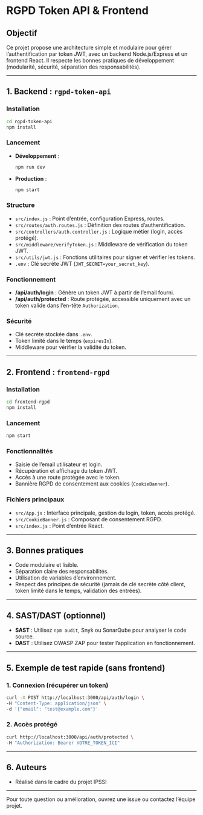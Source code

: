 # RGPD Token API & Frontend

## Objectif
Ce projet propose une architecture simple et modulaire pour gérer l’authentification par token JWT, avec un backend Node.js/Express et un frontend React. Il respecte les bonnes pratiques de développement (modularité, sécurité, séparation des responsabilités).

---

## 1. Backend : `rgpd-token-api`

### Installation
```sh
cd rgpd-token-api
npm install
```

### Lancement
- **Développement** :
  ```sh
  npm run dev
  ```
- **Production** :
  ```sh
  npm start
  ```

### Structure
- `src/index.js` : Point d’entrée, configuration Express, routes.
- `src/routes/auth.routes.js` : Définition des routes d’authentification.
- `src/controllers/auth.controller.js` : Logique métier (login, accès protégé).
- `src/middleware/verifyToken.js` : Middleware de vérification du token JWT.
- `src/utils/jwt.js` : Fonctions utilitaires pour signer et vérifier les tokens.
- `.env` : Clé secrète JWT (`JWT_SECRET=your_secret_key`).

### Fonctionnement
- **/api/auth/login** : Génère un token JWT à partir de l’email fourni.
- **/api/auth/protected** : Route protégée, accessible uniquement avec un token valide dans l’en-tête `Authorization`.

### Sécurité
- Clé secrète stockée dans `.env`.
- Token limité dans le temps (`expiresIn`).
- Middleware pour vérifier la validité du token.

---

## 2. Frontend : `frontend-rgpd`

### Installation
```sh
cd frontend-rgpd
npm install
```

### Lancement
```sh
npm start
```

### Fonctionnalités
- Saisie de l’email utilisateur et login.
- Récupération et affichage du token JWT.
- Accès à une route protégée avec le token.
- Bannière RGPD de consentement aux cookies (`CookieBanner`).

### Fichiers principaux
- `src/App.js` : Interface principale, gestion du login, token, accès protégé.
- `src/CookieBanner.js` : Composant de consentement RGPD.
- `src/index.js` : Point d’entrée React.

---

## 3. Bonnes pratiques
- Code modulaire et lisible.
- Séparation claire des responsabilités.
- Utilisation de variables d’environnement.
- Respect des principes de sécurité (jamais de clé secrète côté client, token limité dans le temps, validation des entrées).

---

## 4. SAST/DAST (optionnel)
- **SAST** : Utilisez `npm audit`, Snyk ou SonarQube pour analyser le code source.
- **DAST** : Utilisez OWASP ZAP pour tester l’application en fonctionnement.

---

## 5. Exemple de test rapide (sans frontend)

### 1. Connexion (récupérer un token)
```sh
curl -X POST http://localhost:3000/api/auth/login \
-H "Content-Type: application/json" \
-d '{"email": "test@example.com"}'
```

### 2. Accès protégé
```sh
curl http://localhost:3000/api/auth/protected \
-H "Authorization: Bearer VOTRE_TOKEN_ICI"
```

---

## 6. Auteurs
- Réalisé dans le cadre du projet IPSSI

---

Pour toute question ou amélioration, ouvrez une issue ou contactez l’équipe projet.
